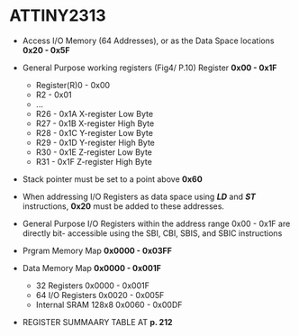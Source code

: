 # ATTINY2313

* Access I/O Memory (64 Addresses), or as the Data Space locations  **0x20 - 0x5F**
* General Purpose working registers (Fig4/ P.10) Register **0x00 - 0x1F**
  * Register(R)0 - 0x00
  * R2 - 0x01
  * ...
  * R26 - 0x1A X-register Low Byte
  * R27 - 0x1B X-register High Byte
  * R28 - 0x1C Y-register Low Byte
  * R29 - 0x1D Y-register High Byte
  * R30 - 0x1E Z-register Low Byte
  * R31 - 0x1F Z-register High Byte
* Stack pointer must be set to a point above **0x60**
* When addressing I/O Registers as data space using ***LD*** and ***ST*** instructions, **0x20** must be added to these addresses.
* General Purpose I/O Registers within the address range 0x00 - 0x1F are directly bit- accessible using the SBI, CBI, SBIS, and SBIC instructions

* Prgram Memory Map **0x0000 - 0x03FF**
* Data Memory Map **0x0000 - 0x001F**
    * 32 Registers 0x0000 - 0x001F
    * 64 I/O Registers 0x0020 - 0x005F
    * Internal SRAM 128x8 0x0060 - 0x00DF


* REGISTER SUMMAARY TABLE AT **p. 212**